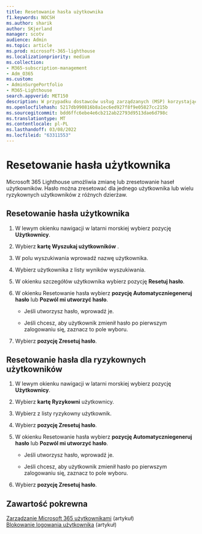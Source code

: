 ```yaml
---
title: Resetowanie hasła użytkownika
f1.keywords: NOCSH
ms.author: sharik
author: SKjerland
manager: scotv
audience: Admin
ms.topic: article
ms.prod: microsoft-365-lighthouse
ms.localizationpriority: medium
ms.collection:
- M365-subscription-management
- Adm_O365
ms.custom:
- AdminSurgePortfolio
- M365-Lighthouse
search.appverid: MET150
description: W przypadku dostawców usług zarządzanych (MSP) korzystających z usługi Microsoft 365 Lighthouse dowiedz się, jak zresetować hasło dla jednego użytkownika lub wielu ryzykownych użytkowników w różnych dzierżawach.
ms.openlocfilehash: 5217db990816b8a1ec6ed927f8f9e05827cc215b
ms.sourcegitcommit: bdd6ffc6ebe4e6cb212ab22793d9513dae6d798c
ms.translationtype: MT
ms.contentlocale: pl-PL
ms.lasthandoff: 03/08/2022
ms.locfileid: "63311553"
---
```

# <a name="reset-a-user-password"></a>Resetowanie hasła użytkownika

Microsoft 365 Lighthouse umożliwia zmianę lub zresetowanie haseł użytkowników. Hasło można zresetować dla jednego użytkownika lub wielu ryzykownych użytkowników z różnych dzierżaw.

## <a name="reset-a-password-for-a-user"></a>Resetowanie hasła użytkownika

1. W lewym okienku nawigacji w latarni morskiej wybierz pozycję **Użytkownicy**.

2. Wybierz **kartę Wyszukaj użytkowników** .

3. W polu wyszukiwania wprowadź nazwę użytkownika.

4. Wybierz użytkownika z listy wyników wyszukiwania.

5. W okienku szczegółów użytkownika wybierz pozycję **Resetuj hasło**.

6. W okienku Resetowanie hasła wybierz **pozycję Automatyczniegeneruj hasło** lub **Pozwól mi utworzyć hasło**.

    - Jeśli utworzysz hasło, wprowadź je.

    - Jeśli chcesz, aby użytkownik zmienił hasło po pierwszym zalogowaniu się, zaznacz to pole wyboru.

7. Wybierz **pozycję Zresetuj hasło**.

## <a name="reset-a-password-for-a-risky-user"></a>Resetowanie hasła dla ryzykownych użytkowników

1. W lewym okienku nawigacji w latarni morskiej wybierz pozycję **Użytkownicy**.

2. Wybierz **kartę Ryzykowni** użytkownicy.

3. Wybierz z listy ryzykowny użytkownik.

4. Wybierz **pozycję Zresetuj hasło**.

5. W okienku Resetowanie hasła wybierz **pozycję Automatyczniegeneruj hasło** lub **Pozwól mi utworzyć hasło**.

   - Jeśli utworzysz hasło, wprowadź je.

   - Jeśli chcesz, aby użytkownik zmienił hasło po pierwszym zalogowaniu się, zaznacz to pole wyboru.

6. Wybierz **pozycję Zresetuj hasło**.

## <a name="related-content"></a>Zawartość pokrewna

[Zarządzanie Microsoft 365 użytkownikami](../enterprise/manage-microsoft-365-accounts.md) (artykuł)\
[Blokowanie logowania użytkownika](m365-lighthouse-block-user-signin.md) (artykuł)
